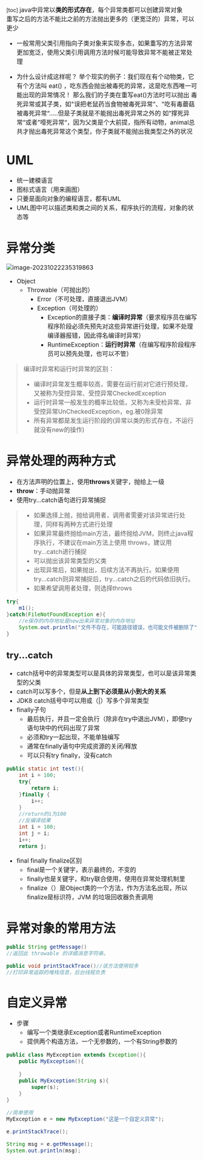 [toc]
<font size=3>
java中异常以**类的形式存在**，每个异常类都可以创建异常对象<br>
重写之后的方法不能比之前的方法抛出更多的（更宽泛的）异常，可以更少

- 一般常用父类引用指向子类对象来实现多态，如果重写的方法异常更加宽泛，使用父类引用调用方法时候可能导致异常不能被正常处理

- 为什么设计成这样呢？  举个现实的例子：我们现在有个动物类，它有个方法叫  eat()  ，吃东西会抛出被毒死的异常，这是吃东西唯一可能出现的异常情况！  那么我们的子类在重写eat()方法时可以抛出   毒死异常或其子类，如"误把老鼠药当食物被毒死异常”、"吃有毒蘑菇被毒死异常“.....但是子类就是不能抛出毒死异常之外的  如”撑死异常“或者”噎死异常“，因为父类是个大前提，指所有动物，animal总共才抛出毒死异常这个类型，你子类就不能抛出我类型之外的状况

# UML
- 统一建模语言
- 图标式语言（用来画图）
- 只要是面向对象的编程语言，都有UML
- UML图中可以描述类和类之间的关系，程序执行的流程，对象的状态等

# 异常分类

![image-20231022235319863](https://pig-test-qz.oss-cn-beijing.aliyuncs.com/img/image-20231022235319863.png)

- Object
    - Throwable（可抛出的）
        - Error（不可处理，直接退出JVM）
        - Exception（可处理的）
            - Exception的直接子类：**编译时异常**（要求程序员在编写程序阶段必须先预先对这些异常进行处理，如果不处理编译器报错，因此得名编译时异常）
            - RuntimeException：**运行时异常**（在编写程序阶段程序员可以预先处理，也可以不管）
> 编译时异常和运行时异常的区别：
> - 编译时异常发生概率较高，需要在运行前对它进行预处理，又被称为受控异常、受控异常CheckedException
> - 运行时异常一般发生的概率比较低，又称为未受检异常、非受控异常UnCheckedException，eg.被0除异常
> - 所有异常都是发生运行阶段的(异常以类的形式存在，不运行就没有new的操作)

# 异常处理的两种方式
- 在方法声明的位置上，使用**throws**关键字，抛给上一级
- **throw**：手动抛异常
- 使用try...catch语句进行异常捕捉
> - 如果选择上抛，抛给调用者，调用者需要对该异常进行处理，同样有两种方式进行处理
> - 如果异常最终抛给main方法，最终抛给JVM，则终止java程序执行，不建议在main方法上使用 throws，建议用try...catch进行捕捉
> - 可以抛出该异常类型的父类
> - 出现异常后，如果抛出，后续方法不再执行。如果使用try...catch则异常捕捉后，try...catch之后的代码依旧执行。
> - 如果希望调用者处理，则选择throws
```java
try{
    m1();
}catch(FileNotFoundException e){
    //e保存的内存地址是new出来异常对象的内存地址
    System.out.println("文件不存在，可能路径错误，也可能文件被删除了")
}
```
## try...catch
- catch括号中的异常类型可以是具体的异常类型，也可以是该异常类型的父类
- catch可以写多个，但是**从上到下必须是从小到大的关系**
- JDK8 catch括号中可以用或（|）写多个异常类型
- finally子句
    - 最后执行，并且一定会执行（除非在try中退出JVM），即使try语句块中的代码出现了异常
    - 必须和try一起出现，不能单独编写
    - 通常在finally语句中完成资源的关闭/释放
    - 可以只有try finally，没有catch
```java
public static int test(){
    int i = 100;
    try{
        return i;
    }finally {
        i++;
    }
    //return的i为100    
    //反编译结果
    int i = 100;
    int j = i;
    i++;
    return j;
```
- final finally finalize区别
    - final是一个关键字，表示最终的，不变的
    - finally也是关键字，和try联合使用，使用在异常处理机制里
    - finalize（）是Object类的一个方法，作为方法名出现，所以finalize是标识符，JVM
        的垃圾回收器负责调用
# 异常对象的常用方法
```java
public String getMessage()
//返回此 throwable 的详细消息字符串。

public void printStackTrace()//该方法使用较多
//打印异常追踪的堆栈信息，后台线程负责
```

# 自定义异常
- 步骤
    - 编写一个类继承Exception或者RuntimeException
    - 提供两个构造方法，一个无参数的，一个有String参数的
```java
public class MyException extends Exception(){
    public MyException(){
        
    }
    public MyException(String s){
        super(s);
    }
}

//简单使用
MyException e = new MyException("这是一个自定义异常");

e.printStackTrace();

String msg = e.getMessage();
System.out.println(msg);
```
</font>